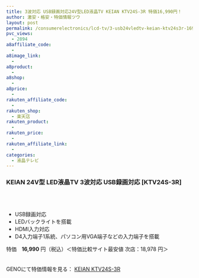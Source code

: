```yaml
---
title: 3波対応 USB録画対応24V型LED液晶TV KEIAN KTV24S-3R 特価16,990円！
author: 激安・格安・特価情報ツウ
layout: post
permalink: /consumerelectronics/lcd-tv/3-usb24vledtv-keian-ktv24s3r-16990.html
pvc_views:
  - 2894
a8affiliate_code:
  - 
a8image_link:
  - 
a8product:
  - 
a8shop:
  - 
a8price:
  - 
rakuten_affiliate_code:
  - 
rakuten_shop:
  - 楽天店
rakuten_product:
  - 
rakuten_price:
  - 
rakuten_affiliate_link:
  - 
categories:
  - 液晶テレビ
---
```

### KEIAN 24V型 LED液晶TV 3波対応 USB録画対応 [KTV24S-3R]

<div class="img-bg2 img_L">
  <a href="http://px.a8.net/svt/ejp?a8mat=1I0DKG+A2L0YI+1TD2+5ZEMP&#038;a8ejpredirect=http://www.geno-web.jp/shopdetail/004002000019/" title="KEIAN 24V型 LED液晶TV 3波対応 USB録画対応 [KTV24S-3R]" target="_blank"><br /> </a><br /> <img border="0" src="http://i2.wp.com/www16.a8.net/0.gif?resize=1%2C1" alt="" data-recalc-dims="1" />
</div>

<!--more-->

  * USB録画対応
  * LEDバックライトを搭載
  * HDMI入力対応
  * D4入力端子1系統、パソコン用VGA端子などの入力端子を搭載

特価　<span class="tokka-price"><strong>16,990</strong></span> 円（税込）＜特価比較サイト最安値 次店：18,978 円＞

　  
GENOにて特価情報を見る： <span class="fs150p"><a href="http://px.a8.net/svt/ejp?a8mat=1I0DKG+A2L0YI+1TD2+5ZEMP&#038;a8ejpredirect=http://www.geno-web.jp/shopdetail/004002000019/" target="_blank">KEIAN KTV24S-3R</a></span>